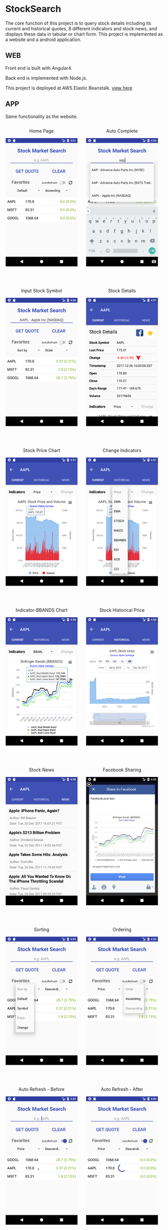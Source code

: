 # StockSearch


The core function of this project is to query stock details including its current and historical quotes, 8 different indicators and stock news, and displays these data in tabular or chart form. This project is implemented as a website and a android application.


## WEB

Front end is built with Angular4.

Back end is implemented with Node.js.

This project is deployed at AWS Elastic Beanstalk. [view here](https://tinyurl.com/ybz4tcch)



## APP

Same functionality as the website. 



<div style="text-align: center; width: 100%; display: block">
    <div style="width: 45%; float:left;">
        <p>Home Page</p>
        <img style="height:400px" src="https://github.com/louiehuang/StockSearch/blob/master/App/Images/01.png?raw=true">
    </div>
    <div style="width: 45%; margin-left: 5%; float:left" >
        <p>Auto Complete</p>
        <img style="height:400px" src="https://github.com/louiehuang/StockSearch/blob/master/App/Images/02.png?raw=true">
    </div>
</div>

<div style="clear: both;"></div>
<div style="text-align: center; width: 100%; margin-top:50px;">
    <div style="width: 45%; float:left;">
        <p>Input Stock Symbol</p>
        <img style="height:400px" src="https://github.com/louiehuang/StockSearch/blob/master/App/Images/03.png?raw=true">
    </div>
    <div style="width: 45%; margin-left: 5%; float:left" >
        <p>Stock Details</p>
        <img style="height:400px" src="https://github.com/louiehuang/StockSearch/blob/master/App/Images/04.png?raw=true">
    </div>
</div>

<div style="clear: both;"></div>
<div style="text-align: center; width: 100%; margin-top:50px;">
    <div style="width: 45%; float:left;">
        <p>Stock Price Chart</p>
        <img style="height:400px" src="https://github.com/louiehuang/StockSearch/blob/master/App/Images/05.png?raw=true">
    </div>
    <div style="width: 45%; margin-left: 5%; float:left" >
        <p>Change Indicators</p>
        <img style="height:400px" src="https://github.com/louiehuang/StockSearch/blob/master/App/Images/06.png?raw=true">
    </div>
</div>


<div style="clear: both;"></div>
<div style="text-align: center; width: 100%; margin-top:50px;">
    <div style="width: 45%; float:left;">
        <p>Indicator-BBANDS Chart</p>
        <img style="height:400px" src="https://github.com/louiehuang/StockSearch/blob/master/App/Images/07.png?raw=true">
    </div>
    <div style="width: 45%; margin-left: 5%; float:left" >
        <p>Stock Historical Price</p>
        <img style="height:400px" src="https://github.com/louiehuang/StockSearch/blob/master/App/Images/08.png?raw=true">
    </div>
</div>


<div style="clear: both;"></div>
<div style="text-align: center; width: 100%; margin-top:50px;">
    <div style="width: 45%; float:left;">
        <p>Stock News</p>
        <img style="height:400px" src="https://github.com/louiehuang/StockSearch/blob/master/App/Images/09.png?raw=true">
    </div>
    <div style="width: 45%; margin-left: 5%; float:left" >
        <p>Facebook Sharing</p>
        <img style="height:400px" src="https://github.com/louiehuang/StockSearch/blob/master/App/Images/10.png?raw=true">
    </div>
</div>


<div style="clear: both;"></div>
<div style="text-align: center; width: 100%; margin-top:50px;">
    <div style="width: 45%; float:left;">
        <p>Sorting</p>
        <img style="height:400px" src="https://github.com/louiehuang/StockSearch/blob/master/App/Images/11.png?raw=true">
    </div>
    <div style="width: 45%; margin-left: 5%; float:left" >
        <p>Ordering</p>
        <img style="height:400px" src="https://github.com/louiehuang/StockSearch/blob/master/App/Images/12.png?raw=true">
    </div>
</div>


<div style="clear: both;"></div>
<div style="text-align: center; width: 100%; margin-top:50px;">
    <div style="width: 45%; float:left;">
        <p>Auto Refresh - Before</p>
        <img style="height:400px" src="https://github.com/louiehuang/StockSearch/blob/master/App/Images/13.png?raw=true">
    </div>
    <div style="width: 45%; margin-left: 5%; float:left" >
        <p>Auto Refresh - After</p>
        <img style="height:400px" src="https://github.com/louiehuang/StockSearch/blob/master/App/Images/14.png?raw=true">
    </div>
</div>










